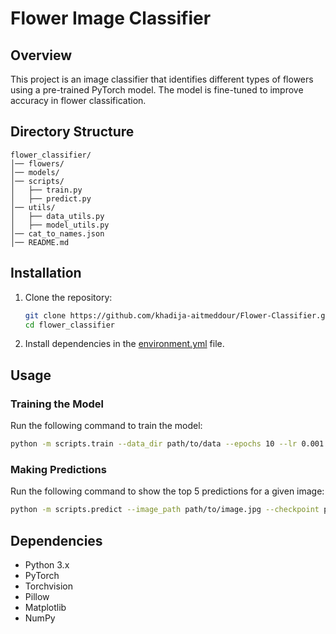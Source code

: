 # Flower Image Classifier

## Overview
This project is an image classifier that identifies different types of flowers using a pre-trained PyTorch model. The model is fine-tuned to improve accuracy in flower classification.
## Directory Structure
```
flower_classifier/
│── flowers/              
│── models/              
│── scripts/              
│   ├── train.py          
│   ├── predict.py    
│── utils/                
│   ├── data_utils.py    
│   ├── model_utils.py    
│── cat_to_names.json             
│── README.md             
```

## Installation
1. Clone the repository:
   ```sh
   git clone https://github.com/khadija-aitmeddour/Flower-Classifier.git
   cd flower_classifier
   ```
2. Install dependencies in the [environment.yml](environment.yml) file.

## Usage
### Training the Model
Run the following command to train the model:
```sh
python -m scripts.train --data_dir path/to/data --epochs 10 --lr 0.001
```

### Making Predictions
Run the following command to show the top 5 predictions for a given image:
```sh
python -m scripts.predict --image_path path/to/image.jpg --checkpoint path/to/checkpoint
```


## Dependencies
- Python 3.x
- PyTorch
- Torchvision
- Pillow
- Matplotlib
- NumPy
